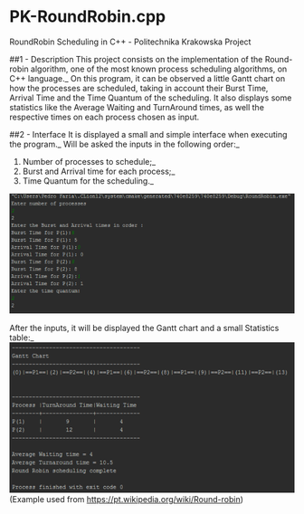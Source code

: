 # PK-RoundRobin.cpp
RoundRobin Scheduling in C++ - Politechnika Krakowska Project

##1 - Description
This project consists on the implementation of the Round-robin algorithm, one of the most known process scheduling algorithms, on C++ language._
On this program, it can be observed a little Gantt chart on how the processes are scheduled, taking in account their Burst Time, Arrival Time and the Time Quantum of the scheduling. It also displays some statistics like the Average Waiting and TurnAround times, as well the respective times on each process chosen as input.

##2 - Interface
It is displayed a small and simple interface when executing the program._
Will be asked the inputs in the following order:_
1.	Number of processes to schedule;_
2.	Burst and Arrival time for each process;_
3.	Time Quantum for the scheduling._
<img src="https://github.com/PedroDiasFaria/PK-RoundRobin.cpp/blob/master/rrinterface1.png"/>

After the inputs, it will be displayed the Gantt chart and a small Statistics table:_
<img src="https://github.com/PedroDiasFaria/PK-RoundRobin.cpp/blob/master/rrinterface2.png"/>
(Example used from https://pt.wikipedia.org/wiki/Round-robin)
